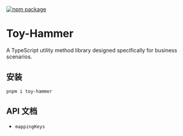 <p>
  <a href="https://www.npmjs.com/package/toy-hammer"><img src="https://img.shields.io/npm/v/toy-hammer" alt="npm package"></a>
  <!-- <img src="https://img.shields.io/bundlephobia/min/toy-hammer" alt="npm bundle size"> -->
</p>

# Toy-Hammer

A TypeScript utility method library designed specifically for business scenarios.

## 安装

`pnpm i toy-hammer`

## API 文档

- `mappingKeys`
